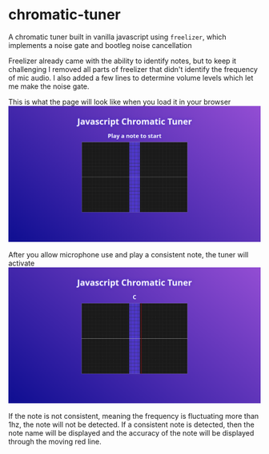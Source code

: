 # chromatic-tuner
A chromatic tuner built in vanilla javascript using `freelizer`, which implements a noise gate and bootleg noise cancellation

Freelizer already came with the ability to identify notes, but to keep it challenging I removed all parts of freelizer that didn't identify the frequency of mic audio. I also added a few lines to determine volume levels which let me make the noise gate.

This is what the page will look like when you load it in your browser
![main-page](https://raw.githubusercontent.com/milesconrad/chromatic-tuner/main/images/mainpage.png)

After you allow microphone use and play a consistent note, the tuner will activate
![note-played](https://raw.githubusercontent.com/milesconrad/chromatic-tuner/main/images/noteplayed.png)

If the note is not consistent, meaning the frequency is fluctuating more than 1hz, the note will not be detected. If a consistent note is detected, then the note name will be displayed and the accuracy of the note will be displayed through the moving red line.
